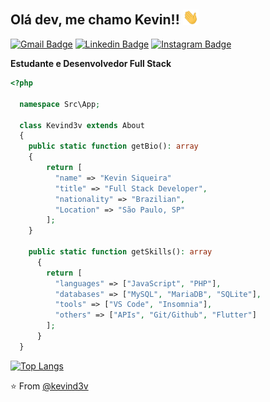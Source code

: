 <h2>Olá dev, me chamo Kevin!! <img src="https://github.com/kevind3v/kevind3v/blob/master/assets/Hi.gif" width="25"></h2>

[![Gmail Badge](https://img.shields.io/badge/-Gmail-c14438?style=for-the-badge&logo=Gmail&logoColor=white&link=mailto:kevinsiqueira.dev@gmail.com)](mailto:kevinsiqueira.dev@gmail.com)
[![Linkedin Badge](https://img.shields.io/badge/-LinkedIn-blue?style=for-the-badge&logo=Linkedin&logoColor=white&link=https://www.linkedin.com/in/fagnerpsantos/)](https://www.linkedin.com/in/kevinssiqueira/)
[![Instagram Badge](https://img.shields.io/badge/-Instagram-%23E4405F?style=for-the-badge&logo=Instagram&logoColor=white&link=https://www.instagram.com/kevind3v/)](https://www.instagram.com/kevind3v/)<br>

<b>Estudante e Desenvolvedor Full Stack</b>

```php
<?php

  namespace Src\App;

  class Kevind3v extends About
  {
    public static function getBio(): array
    {
        return [
          "name" => "Kevin Siqueira"
          "title" => "Full Stack Developer",
          "nationality" => "Brazilian",
          "Location" => "São Paulo, SP"
        ];
    }

    public static function getSkills(): array
      {
        return [
          "languages" => ["JavaScript", "PHP"],
          "databases" => ["MySQL", "MariaDB", "SQLite"],
          "tools" => ["VS Code", "Insomnia"],
          "others" => ["APIs", "Git/Github", "Flutter"]
        ];
      }
  }
```

[![Top Langs](https://github-readme-stats.vercel.app/api/top-langs/?username=kevind3v&bg_color=0D1117&text_color=FFF&hide_border=true&layout=compact&custom_title=Linguagens%20Utilizadas)](https://github.com/kevind3v)

⭐️ From [@kevind3v](https://github.com/kevind3v)
